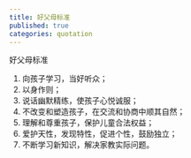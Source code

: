 ```yaml
---
title: 好父母标准
published: true
categories: quotation
---
```


好父母标准
1. 向孩子学习，当好听众；
2. 以身作则；
3. 说话幽默精练，使孩子心悦诚服；
3. 不改变和塑造孩子，在交流和协商中顺其自然；
4. 理解和尊重孩子，保护儿童合法权益；
5. 爱护天性，发现特性，促进个性，鼓励独立；
6. 不断学习新知识，解决家教实际问题。

